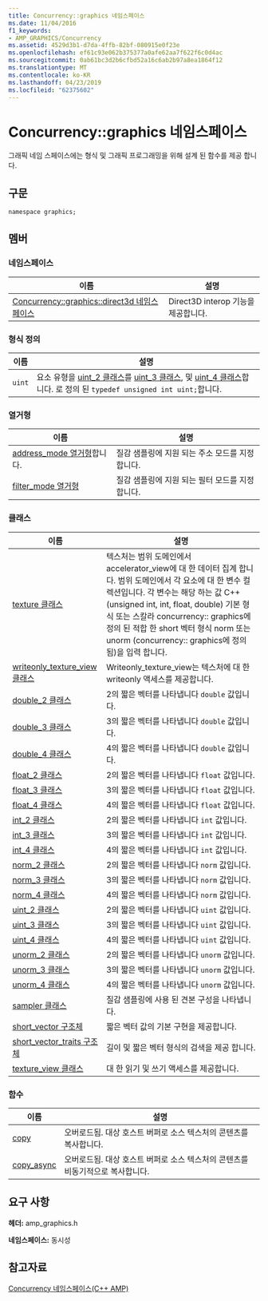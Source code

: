 ```yaml
---
title: Concurrency::graphics 네임스페이스
ms.date: 11/04/2016
f1_keywords:
- AMP_GRAPHICS/Concurrency
ms.assetid: 4529d3b1-d7da-4ffb-82bf-080915e0f23e
ms.openlocfilehash: ef61c93e062b375377a0afe62aa7f622f6c0d4ac
ms.sourcegitcommit: 0ab61bc3d2b6cfbd52a16c6ab2b97a8ea1864f12
ms.translationtype: MT
ms.contentlocale: ko-KR
ms.lasthandoff: 04/23/2019
ms.locfileid: "62375602"
---
```

# <a name="concurrencygraphics-namespace"></a>Concurrency::graphics 네임스페이스

그래픽 네임 스페이스에는 형식 및 그래픽 프로그래밍을 위해 설계 된 함수를 제공 합니다.

## <a name="syntax"></a>구문

```
namespace graphics;
```

## <a name="members"></a>멤버

### <a name="namespaces"></a>네임스페이스

|이름|설명|
|----------|-----------------|
|[Concurrency::graphics::direct3d 네임스페이스](concurrency-graphics-direct3d-namespace.md)|Direct3D interop 기능을 제공합니다.|

### <a name="typedefs"></a>형식 정의

|이름|설명|
|----------|-----------------|
|`uint`|요소 유형을 [uint_2 클래스](uint-2-class.md)를 [uint_3 클래스](uint-3-class.md), 및 [uint_4 클래스](uint-4-class.md)합니다. 로 정의 된 `typedef unsigned int uint;`합니다.|

### <a name="enumerations"></a>열거형

|이름|설명|
|----------|-----------------|
|[address_mode 열거형](concurrency-graphics-namespace-enums.md#address_mode)합니다.|질감 샘플링에 지원 되는 주소 모드를 지정 합니다.|
|[filter_mode 열거형](concurrency-graphics-namespace-enums.md#filter_mode)|질감 샘플링에 지원 되는 필터 모드를 지정 합니다.|

### <a name="classes"></a>클래스

|이름|설명|
|----------|-----------------|
|[texture 클래스](texture-class.md)|텍스처는 범위 도메인에서 accelerator_view에 대 한 데이터 집계 합니다. 범위 도메인에서 각 요소에 대 한 변수 컬렉션입니다. 각 변수는 해당 하는 값 C++ (unsigned int, int, float, double) 기본 형식 또는 스칼라 concurrency:: graphics에 정의 된 적합 한 short 벡터 형식 norm 또는 unorm (concurrency:: graphics에 정의 됨)을 입력 합니다.|
|[writeonly_texture_view 클래스](writeonly-texture-view-class.md)|Writeonly_texture_view는 텍스처에 대 한 writeonly 액세스를 제공합니다.|
|[double_2 클래스](double-2-class.md)|2의 짧은 벡터를 나타냅니다 `double` 값입니다.|
|[double_3 클래스](double-3-class.md)|3의 짧은 벡터를 나타냅니다 `double` 값입니다.|
|[double_4 클래스](double-4-class.md)|4의 짧은 벡터를 나타냅니다 `double` 값입니다.|
|[float_2 클래스](float-2-class.md)|2의 짧은 벡터를 나타냅니다 `float` 값입니다.|
|[float_3 클래스](float-3-class.md)|3의 짧은 벡터를 나타냅니다 `float` 값입니다.|
|[float_4 클래스](float-4-class.md)|4의 짧은 벡터를 나타냅니다 `float` 값입니다.|
|[int_2 클래스](int-2-class.md)|2의 짧은 벡터를 나타냅니다 `int` 값입니다.|
|[int_3 클래스](int-3-class.md)|3의 짧은 벡터를 나타냅니다 `int` 값입니다.|
|[int_4 클래스](int-4-class.md)|4의 짧은 벡터를 나타냅니다 `int` 값입니다.|
|[norm_2 클래스](norm-2-class.md)|2의 짧은 벡터를 나타냅니다 `norm` 값입니다.|
|[norm_3 클래스](norm-3-class.md)|3의 짧은 벡터를 나타냅니다 `norm` 값입니다.|
|[norm_4 클래스](norm-4-class.md)|4의 짧은 벡터를 나타냅니다 `norm` 값입니다.|
|[uint_2 클래스](uint-2-class.md)|2의 짧은 벡터를 나타냅니다 `uint` 값입니다.|
|[uint_3 클래스](uint-3-class.md)|3의 짧은 벡터를 나타냅니다 `uint` 값입니다.|
|[uint_4 클래스](uint-4-class.md)|4의 짧은 벡터를 나타냅니다 `uint` 값입니다.|
|[unorm_2 클래스](unorm-2-class.md)|2의 짧은 벡터를 나타냅니다 `unorm` 값입니다.|
|[unorm_3 클래스](unorm-3-class.md)|3의 짧은 벡터를 나타냅니다 `unorm` 값입니다.|
|[unorm_4 클래스](unorm-4-class.md)|4의 짧은 벡터를 나타냅니다 `unorm` 값입니다.|
|[sampler 클래스](sampler-class.md)|질감 샘플링에 사용 된 견본 구성을 나타냅니다.|
|[short_vector 구조체](short-vector-structure.md)|짧은 벡터 값의 기본 구현을 제공합니다.|
|[short_vector_traits 구조체](short-vector-traits-structure.md)|길이 및 짧은 벡터 형식의 검색을 제공 합니다.|
|[texture_view 클래스](texture-view-class.md)|대 한 읽기 및 쓰기 액세스를 제공합니다.|

### <a name="functions"></a>함수

|이름|설명|
|----------|-----------------|
|[copy](concurrency-graphics-namespace-functions.md#copy)|오버로드됨. 대상 호스트 버퍼로 소스 텍스처의 콘텐츠를 복사합니다.|
|[copy_async](concurrency-graphics-namespace-functions.md#copy_async)|오버로드됨. 대상 호스트 버퍼로 소스 텍스처의 콘텐츠를 비동기적으로 복사합니다.|

## <a name="requirements"></a>요구 사항

**헤더:** amp_graphics.h

**네임스페이스:** 동시성

## <a name="see-also"></a>참고자료

[Concurrency 네임스페이스(C++ AMP)](concurrency-namespace-cpp-amp.md)
